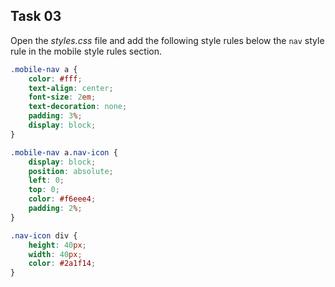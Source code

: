 ## Task 03
Open the *styles.css* file and add the following style rules below the `nav` style rule in the mobile style rules section. 
```css
.mobile-nav a {
    color: #fff;
    text-align: center;
    font-size: 2em;
    text-decoration: none;
    padding: 3%;
    display: block;
}

.mobile-nav a.nav-icon {
    display: block;
    position: absolute;
    left: 0;
    top: 0;
    color: #f6eee4;
    padding: 2%;
}

.nav-icon div { 
    height: 40px;
    width: 40px;
    color: #2a1f14; 
} 
```